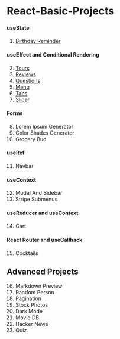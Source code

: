 # React-Basic-Projects

#### useState

1. [Birthday Reminder](https://react-projects-01-birthday-reminder.netlify.app/)

#### useEffect and Conditional Rendering

2. [Tours](https://react-projects-02-tour.netlify.app/)
3. [Reviews](https://react-projects-03-reviewss.netlify.app/)
4. [Questions](https://react-projects-04-accordionn.netlify.app/)
5. [Menu](https://react-projects-05-menuu.netlify.app/)
6. [Tabs](https://react-projects-06-tabss.netlify.app/)
7. [Slider](https://react-projects-07-sliderr.netlify.app/)

#### Forms

8. Lorem Ipsum Generator
9. Color Shades Generator
10. Grocery Bud

#### useRef

11. Navbar

#### useContext

12. Modal And Sidebar
13. Stripe Submenus

#### useReducer and useContext

14. Cart

#### React Router and useCallback

15. Cocktails

## Advanced Projects

16. Markdown Preview
17. Random Person
18. Pagination
19. Stock Photos
20. Dark Mode
21. Movie DB
22. Hacker News
23. Quiz

